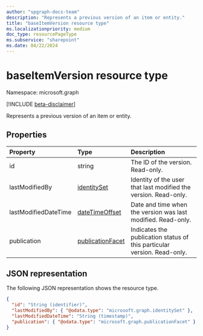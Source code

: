 ```yaml
---
author: "spgraph-docs-team"
description: "Represents a previous version of an item or entity."
title: "baseItemVersion resource type"
ms.localizationpriority: medium
doc_type: resourcePageType
ms.subservice: "sharepoint"
ms.date: 04/22/2024
---
```


# baseItemVersion resource type

Namespace: microsoft.graph

[!INCLUDE [beta-disclaimer](../../includes/beta-disclaimer.md)]

Represents a previous version of an item or entity.

## Properties

| Property                 | Type                                                 | Description                                                             |
| :----------------------- | :--------------------------------------------------- | :---------------------------------------------------------------------- |
| id                   | string                                               | The ID of the version. Read-only.                                       |
| lastModifiedBy       | [identitySet](../resources/identityset.md)           | Identity of the user that last modified the version. Read-only.        |
| lastModifiedDateTime | [dateTimeOffset](../resources/timestamp.md)          | Date and time when the version was last modified. Read-only.                 |
| publication          | [publicationFacet](../resources/publicationfacet.md) | Indicates the publication status of this particular version. Read-only. |

## JSON representation

The following JSON representation shows the resource type.

<!-- { "blockType": "resource", "@odata.type": "microsoft.graph.baseItemVersion", "@type.aka": "oneDrive.baseItemVersion" } -->

```json
{
  "id": "String (identifier)",
  "lastModifiedBy": { "@odata.type": "microsoft.graph.identitySet" },
  "lastModifiedDateTime": "String (timestamp)",
  "publication": { "@odata.type": "microsoft.graph.publicationFacet" }
}
```

<!--
{
  "type": "#page.annotation",
  "description": "The version facet provides information about the properties of a file version.",
  "keywords": "version,versions,version-history,history",
  "section": "documentation",
  "tocPath": "Facets/Version",
  "suppressions": []
}
-->
